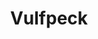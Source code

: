 ---
title: Vulfpeck
crosslinks:
- animation
- livven
- Brooklyn
- megalinks
- Bass
- gatekeeping
---